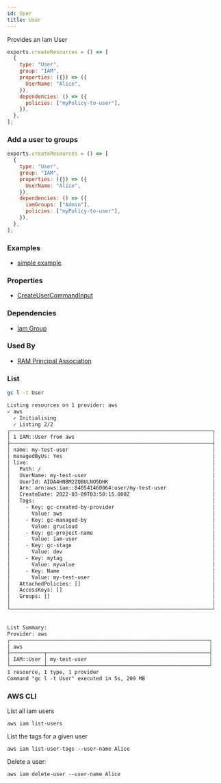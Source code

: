 ```yaml
---
id: User
title: User
---
```


Provides an Iam User

```js
exports.createResources = () => [
  {
    type: "User",
    group: "IAM",
    properties: ({}) => ({
      UserName: "Alice",
    }),
    dependencies: () => ({
      policies: ["myPolicy-to-user"],
    }),
  },
];
```

### Add a user to groups

```js
exports.createResources = () => [
  {
    type: "User",
    group: "IAM",
    properties: ({}) => ({
      UserName: "Alice",
    }),
    dependencies: () => ({
      iamGroups: ["Admin"],
      policies: ["myPolicy-to-user"],
    }),
  },
];
```

### Examples

- [simple example](https://github.com/grucloud/grucloud/blob/main/examples/aws/IAM/iam)

### Properties

- [CreateUserCommandInput](https://docs.aws.amazon.com/AWSJavaScriptSDK/v3/latest/clients/client-iam/interfaces/createusercommandinput.html)

### Dependencies

- [Iam Group](./Group.md)

### Used By

- [RAM Principal Association](../RAM/PrincipalAssociation.md)

### List

```sh
gc l -t User
```

```txt
Listing resources on 1 provider: aws
✓ aws
  ✓ Initialising
  ✓ Listing 2/2
┌──────────────────────────────────────────────────────────────────┐
│ 1 IAM::User from aws                                             │
├──────────────────────────────────────────────────────────────────┤
│ name: my-test-user                                               │
│ managedByUs: Yes                                                 │
│ live:                                                            │
│   Path: /                                                        │
│   UserName: my-test-user                                         │
│   UserId: AIDA4HNBM2ZQBULNO5DHK                                  │
│   Arn: arn:aws:iam::840541460064:user/my-test-user               │
│   CreateDate: 2022-03-09T03:50:15.000Z                           │
│   Tags:                                                          │
│     - Key: gc-created-by-provider                                │
│       Value: aws                                                 │
│     - Key: gc-managed-by                                         │
│       Value: grucloud                                            │
│     - Key: gc-project-name                                       │
│       Value: iam-user                                            │
│     - Key: gc-stage                                              │
│       Value: dev                                                 │
│     - Key: mytag                                                 │
│       Value: myvalue                                             │
│     - Key: Name                                                  │
│       Value: my-test-user                                        │
│   AttachedPolicies: []                                           │
│   AccessKeys: []                                                 │
│   Groups: []                                                     │
│                                                                  │
└──────────────────────────────────────────────────────────────────┘


List Summary:
Provider: aws
┌─────────────────────────────────────────────────────────────────┐
│ aws                                                             │
├───────────┬─────────────────────────────────────────────────────┤
│ IAM::User │ my-test-user                                        │
└───────────┴─────────────────────────────────────────────────────┘
1 resource, 1 type, 1 provider
Command "gc l -t User" executed in 5s, 209 MB
```

### AWS CLI

List all iam users

```
aws iam list-users
```

List the tags for a given user

```
aws iam list-user-tags --user-name Alice

```

Delete a user:

```
aws iam delete-user --user-name Alice
```
